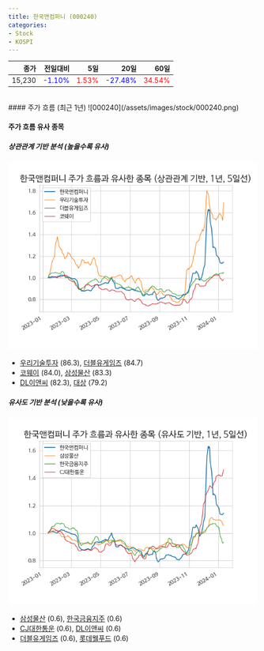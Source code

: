 ```yaml
---
title: 한국앤컴퍼니 (000240)
categories:
- Stock
- KOSPI
---
```


|종가|전일대비|5일|20일|60일|
|---:|-------:|--:|---:|---:|
|15,230|<span style="color: blue">-1.10%</span>|<span style="color: red">1.53%</span>|<span style="color: blue">-27.48%</span>|<span style="color: red">34.54%</span>|

<!-- more -->
<br>
#### 주가 흐름 (최근 1년)
![000240](/assets/images/stock/000240.png)


#### 주가 흐름 유사 종목


##### 상관관계 기반 분석 (높을수록 유사)
![000240](/assets/images/stock/000240_corr.png)
- [우리기술투자](/041190/) (86.3), [더블유게임즈](/192080/) (84.7)
- [코웨이](/021240/) (84.0), [삼성물산](/028260/) (83.3)
- [DL이앤씨](/375500/) (82.3), [대상](/001680/) (79.2)


##### 유사도 기반 분석 (낮을수록 유사)	
![000240](/assets/images/stock/000240_sim.png)
- [삼성물산](/028260/) (0.6), [한국금융지주](/071050/) (0.6)
- [CJ대한통운](/000120/) (0.6), [DL이앤씨](/375500/) (0.6)
- [더블유게임즈](/192080/) (0.6), [롯데웰푸드](/280360/) (0.6)
